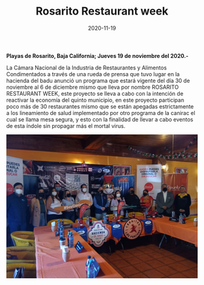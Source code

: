 ﻿---
layout: blog
title:  "Rosarito Restaurant week"
date:   2020-11-19
categories: rosarito
permalink: /:categories/:title:output_ext
image: /img/cnr/rosarito-restaurant-week.jpg
alt: "Rosarito Restaurant week"
autor: "CNR Noticias - Canal 73"
---


**Playas de Rosarito, Baja California;  Jueves 19 de noviembre del 2020.-**


La Cámara Nacional de la Industria de Restaurantes y Alimentos Condimentados  a través de una rueda de prensa que tuvo lugar en la hacienda del badu anunció un programa que estará vigente del día 30 de noviembre al 6 de diciembre mismo que lleva por nombre ROSARITO RESTAURANT WEEK, este proyecto se lleva a cabo con la intención de reactivar la economía del quinto municipio, en este proyecto participan poco más de 30 restaurantes mismo que se están apegadas estrictamente a los lineamiento de salud implementado por otro programa de la canirac el cual se llama mesa segura, y esto con la finalidad de llevar a cabo eventos de esta índole sin propagar más el mortal virus.

<div id="carouselExampleSlidesOnly" class="carousel slide" data-ride="carousel">
  <div class="carousel-inner">
    <div class="carousel-item active">
       <img class="d-block w-100" src="/img/cnr/rosarito-restaurant-week.jpg" loading="lazy"  alt="Rosarito Restaurant week">
    </div>           
  </div>
</div>